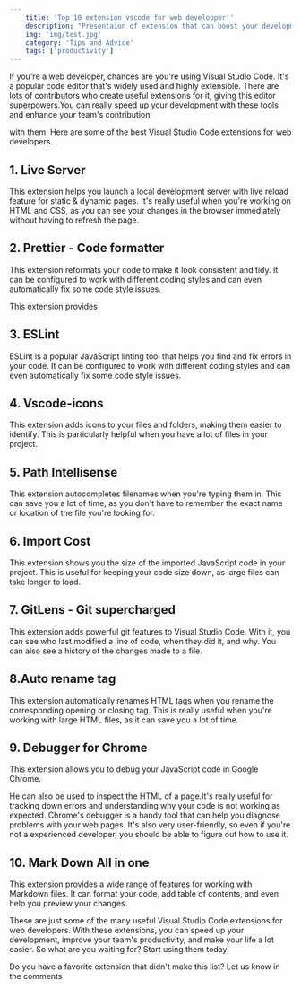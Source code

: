 ```yaml
---
    title: 'Top 10 extension vscode for web developper!'
    description: "Presentaion of extension that can boost your development experience with you editor"
    img: 'img/test.jpg'
    category: 'Tips and Advice'
    tags: ['productivity']
---
```


If you're a web developer, chances are you're using Visual Studio Code. It's a popular code editor that's widely used and highly extensible. There are lots of contributors who create useful extensions for it, giving this editor superpowers.You can really speed up your development with these tools and enhance your team's contribution

with them. Here are some of the best Visual Studio Code extensions for web developers.

## **1. Live Server**

This extension helps you launch a local development server with live reload feature for static & dynamic pages. It's really useful when you're working on HTML and CSS, as you can see your changes in the browser immediately without having to refresh the page.

## **2. Prettier - Code formatter**

This extension reformats your code to make it look consistent and tidy. It can be configured to work with different coding styles and can even automatically fix some code style issues.

This extension provides

## **3. ESLint**

ESLint is a popular JavaScript linting tool that helps you find and fix errors in your code. It can be configured to work with different coding styles and can even automatically fix some code style issues.

## **4. Vscode-icons**

This extension adds icons to your files and folders, making them easier to identify. This is particularly helpful when you have a lot of files in your project.

## **5. Path Intellisense**

This extension autocompletes filenames when you're typing them in. This can save you a lot of time, as you don't have to remember the exact name or location of the file you're looking for.

## **6. Import Cost**

This extension shows you the size of the imported JavaScript code in your project. This is useful for keeping your code size down, as large files can take longer to load.

## **7. GitLens - Git supercharged**

This extension adds powerful git features to Visual Studio Code. With it, you can see who last modified a line of code, when they did it, and why. You can also see a history of the changes made to a file.

## **8.Auto rename tag**

This extension automatically renames HTML tags when you rename the corresponding opening or closing tag. This is really useful when you're working with large HTML files, as it can save you a lot of time.

## **9. Debugger for Chrome**

This extension allows you to debug your JavaScript code in Google Chrome.

He can also be used to inspect the HTML of a page.It's really useful for tracking down errors and understanding why your code is not working as expected. Chrome's debugger is a handy tool that can help you diagnose problems with your web pages. It's also very user-friendly, so even if you're not a experienced developer, you should be able to figure out how to use it.

## **10. Mark Down All in one**

This extension provides a wide range of features for working with Markdown files. It can format your code, add table of contents, and even help you preview your changes.

These are just some of the many useful Visual Studio Code extensions for web developers. With these extensions, you can speed up your development, improve your team's productivity, and make your life a lot easier. So what are you waiting for? Start using them today!

Do you have a favorite extension that didn't make this list? Let us know in the comments